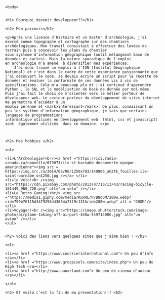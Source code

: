 <html>
    <head>
        <meta charset="utf-8" />
        <link rel="stylesheet" href="lecss.css" />
        <title>Challenge Cefim</title>
    </head>

    <body>

    
    <h1> Pourquoi devenir developpeur??</h1>
    
    <h2> Mon parcours</h2>
    
    <p>Après une licence d'Histoire et un master d'archéologie, j'ai exercé comme topographe et cartographe sur des chantiers 
    archéologiques. Mon travail consistait à effectuer des levées de terrain puis à concevoir les plans du chantier 
    sous systeme d'information géographique (outil mélangeant base de données et cartes). Mais la nature sporadique de l'emploi 
    en archéologie m'a amené  à diversifier mes expériences. 
        J'ai donc trouvé un emploi à l'IGN (Institut Géographique National) et c'est dans le cadre de cette expérience passionnante que
    j'ai découvert le code. Je devais ecrire un script pour la recette de données et évaluer la conformité de ces données vis à vis de 
    spécifications. Cela m'a beaucoup plu et j'ai continué d'apprendre Python , le SQL et la modélisation de base de donnée par moi-même.
    Puis j'ai fait le choix de m'orienter vers le métier porteur de développeur web. Le secteur porteur du développement de sites internet  me permettra d’accéder à un 
    emploi pérenne et <mark>intéressant</mark>. De plus, connaissant un peu les système d'information géographique, je sais que certains langages de programmations 
    informatique utilisés en développement web  (html, css et javascript) sont  également utilisés  dans ce domaine. </p>
    
    
    
    <h2> Mes hobbies </h2>
    
    <ul>
    
    <li>L'Archeologie!<br/><a href ="https://ici.radio-canada.ca/nouvelle/679073/ile-st-barnabe-decouverte-epoque-amerindienne"><img src = https://img.src.ca/2014/08/06/1250x703/140806_ak2tk_fouilles-ile-saint-barnabe_sn1250.jpg /></a> </li>
    <li>le Velo!<br /><img src="https://cdn.pixabay.com/photo/2013/07/13/13/43/racing-bicycle-161449_960_720.png" alt="un velo" /></li>
    <li>Le Retro Gaming!<br/> <img src ="https://media1.giphy.com/media/KLRRLrP7BNd6M/200w.webp?cid=790b76115d3479294d43684a7319c131&rid=200w.webp" alt = "DOOM"/></li>
    <li>Voyager!<br /><img src="https://image.shutterstock.com/image-photo/airplane-taking-off-airport-450w-559714906.jpg" alt="un                              avion" /></li>
    </ul>
   
    
    <h2> Voici des liens vers quelques sites que j'aime bien ! </h2>
    
    <ol>
    
    <li><a href ="https://www.courrierinternational.com"> Un peu d'info </a></li>
    <li><a href ="https://www.grospixels.com/site/index.php"> Un peu de High Tech </a></li>
    <li><a href ="http://www.nanarland.com"> Un peu de cinema d'auteur </a></li>
      
    </ol>
    
    <h2> Et voila c'est la fin de ma presentation!!! <h2>
    

    

